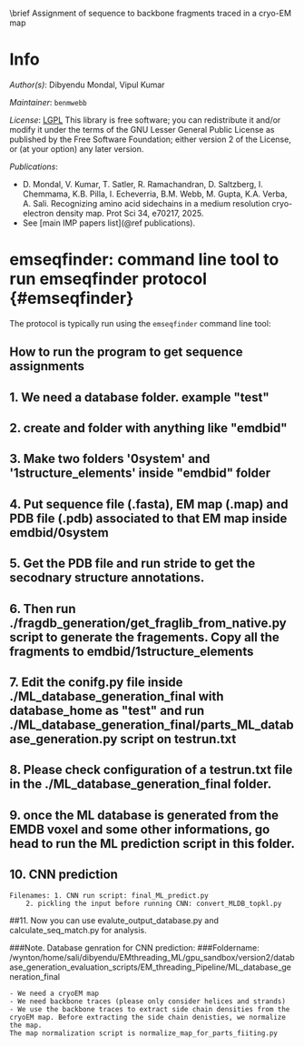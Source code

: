 \brief Assignment of sequence to backbone fragments traced in a cryo-EM map 

# Info

_Author(s)_: Dibyendu Mondal, Vipul Kumar

_Maintainer_: `benmwebb`

_License_: [LGPL](https://www.gnu.org/licenses/old-licenses/lgpl-2.1.html)
This library is free software; you can redistribute it and/or
modify it under the terms of the GNU Lesser General Public
License as published by the Free Software Foundation; either
version 2 of the License, or (at your option) any later version.

_Publications_:
 - D. Mondal, V. Kumar, T. Satler, R. Ramachandran, D. Saltzberg, I. Chemmama, K.B. Pilla, I. Echeverria, B.M. Webb, M. Gupta, K.A. Verba, A. Sali. Recognizing amino acid sidechains in a medium resolution cryo-electron density map. Prot Sci 34, e70217, 2025.
 - See [main IMP papers list](@ref publications).

# emseqfinder: command line tool to run emseqfinder protocol {#emseqfinder}

The protocol is typically run using the `emseqfinder` command line tool:

## How to run the program to get sequence assignments
## 1. We need a database folder. example "test"
## 2. create and folder with anything like "emdbid"
## 3. Make two folders '0system' and '1structure_elements' inside "emdbid" folder
## 4. Put sequence file (.fasta), EM map (.map) and PDB file (.pdb) associated to that EM map inside emdbid/0system
## 5. Get the PDB file and run stride to get the secodnary structure annotations.
## 6. Then run ./fragdb_generation/get_fraglib_from_native.py script to generate the fragements. Copy all the fragments to emdbid/1structure_elements

## 7. Edit the conifg.py file inside ./ML_database_generation_final with database_home as "test" and run ./ML_database_generation_final/parts_ML_database_generation.py script on testrun.txt
## 8. Please check configuration of a testrun.txt file in the ./ML_database_generation_final folder.
## 9. once the ML database is generated from the EMDB voxel and some other informations, go head to run the ML prediction script in this folder.
## 10. CNN prediction
	Filenames: 1. CNN run script: final_ML_predict.py
		2. pickling the input before running CNN: convert_MLDB_topkl.py
##11. Now you can use evalute_output_database.py and calculate_seq_match.py for analysis.


###Note. Database genration for CNN prediction:
###Foldername: /wynton/home/sali/dibyendu/EMthreading_ML/gpu_sandbox/version2/database_generation_evaluation_scripts/EM_threading_Pipeline/ML_database_generation_final

	- We need a cryoEM map
	- We need backbone traces (please only consider helices and strands)	
	- We use the backbone traces to extract side chain densities from the cryoEM map. Before extracting the side chain denisties, we normalize the map.
	The map normalization script is normalize_map_for_parts_fiiting.py
